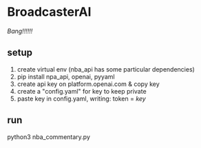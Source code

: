 # BroadcasterAI
_Bang!!!!!!_

## setup
1) create virtual env (nba_api has some particular dependencies)
2) pip install npa_api, openai, pyyaml
3) create api key on platform.openai.com & copy key
4) create a "config.yaml" for key to keep private
5) paste key in config.yaml, writing: token = _key_


## run
python3 nba_commentary.py
